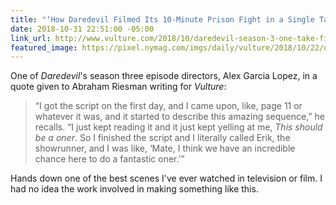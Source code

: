 ```yaml
---
title: "‘How Daredevil Filmed Its 10-Minute Prison Fight in a Single Take’"
date: 2018-10-31 22:51:00 -05:00
link_url: http://www.vulture.com/2018/10/daredevil-season-3-one-take-fight-scene.html
featured_image: https://pixel.nymag.com/imgs/daily/vulture/2018/10/22/daredevil/22-dare-devil-5.w1200.h630.jpg
---
```


One of *Daredevil*'s season three episode directors, Alex Garcia Lopez, in a quote given to Abraham Riesman writing for *Vulture*:

> “I got the script on the first day, and I came upon, like, page 11 or whatever it was, and it started to describe this amazing sequence,” he recalls. “I just kept reading it and it just kept yelling at me, *This should be a oner*. So I finished the script and I literally called Erik, the showrunner, and I was like, ‘Mate, I think we have an incredible chance here to do a fantastic oner.’”

Hands down one of the best scenes I've ever watched in television or film. I had no idea the work involved in making something like this.

